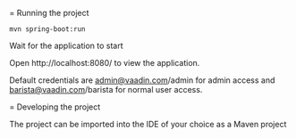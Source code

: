 = Running the project

`mvn spring-boot:run`

Wait for the application to start

Open http://localhost:8080/ to view the application.

Default credentials are admin@vaadin.com/admin for admin access and
barista@vaadin.com/barista for normal user access.


= Developing the project

The project can be imported into the IDE of your choice as a Maven project


